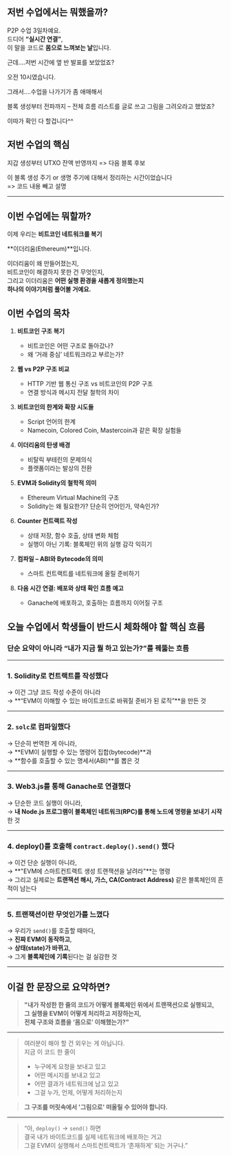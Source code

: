 ## 저번 수업에서는 뭐했을까?

P2P 수업 3일차예요.  
드디어 **“실시간 연결”**,  
이 말을 코드로 **몸으로 느껴보는 날**입니다.

근데....저번 시간에 옆 반 발표를 보았었죠?

오전 10시였습니다.

그래서....수업을 나가기가 좀 애매해서

블록 생성부터 전파까지 – 전체 흐름 리스트를 글로 쓰고 그림을 그려오라고 했었죠?

이따가 확인 다 할겁니다^^

## 저번 수업의 핵심

지갑 생성부터 UTXO 잔액 반영까지
=> 다음 블록 후보

이 블록 생성 주기 or 생명 주기에 대해서 정리하는 시간이었습니다  
=> 코드 내용 빼고 설명

---

## 이번 수업에는 뭐할까?

이제 우리는 **비트코인 네트워크를 복기**

**이더리움(Ethereum)**입니다.

이더리움이 왜 만들어졌는지,  
비트코인이 해결하지 못한 건 무엇인지,  
그리고 이더리움은 **어떤 실행 환경을 새롭게 정의했는지**  
**하나의 이야기처럼 풀어볼 거예요.**

## 이번 수업의 목차

1. **비트코인 구조 복기**

   - 비트코인은 어떤 구조로 돌아갔나?
   - 왜 ‘거래 중심’ 네트워크라고 부르는가?

2. **웹 vs P2P 구조 비교**

   - HTTP 기반 웹 통신 구조 vs 비트코인의 P2P 구조
   - 연결 방식과 메시지 전달 철학의 차이

3. **비트코인의 한계와 확장 시도들**

   - Script 언어의 한계
   - Namecoin, Colored Coin, Mastercoin과 같은 확장 실험들

4. **이더리움의 탄생 배경**

   - 비탈릭 부테린의 문제의식
   - 플랫폼이라는 발상의 전환

5. **EVM과 Solidity의 철학적 의미**

   - Ethereum Virtual Machine의 구조
   - Solidity는 왜 필요한가? 단순히 언어인가, 약속인가?

6. **Counter 컨트랙트 작성**

   - 상태 저장, 함수 호출, 상태 변화 체험
   - 실행이 아닌 기록: 블록체인 위의 실행 감각 익히기

7. **컴파일 – ABI와 Bytecode의 의미**

   - 스마트 컨트랙트를 네트워크에 올릴 준비하기

8. **다음 시간 연결: 배포와 상태 확인 흐름 예고**

   - Ganache에 배포하고, 호출하는 흐름까지 이어질 구조

## **오늘 수업에서 학생들이 반드시 체화해야 할 핵심 흐름**

### 단순 요약이 아니라 **“내가 지금 뭘 하고 있는가?”를 꿰뚫는 흐름**

---

### 1. **Solidity로 컨트랙트를 작성했다**

→ 이건 그냥 코드 작성 수준이 아니라  
→ **“EVM이 이해할 수 있는 바이트코드로 바꿔질 준비가 된 로직”**을 만든 것

---

### 2. **`solc`로 컴파일했다**

→ 단순히 번역한 게 아니라,  
→ **EVM이 실행할 수 있는 명령어 집합(bytecode)**과  
→ **함수를 호출할 수 있는 명세서(ABI)**를 뽑은 것

---

### 3. **Web3.js를 통해 Ganache로 연결했다**

→ 단순한 코드 실행이 아니라,  
→ **내 Node.js 프로그램이 블록체인 네트워크(RPC)를 통해 노드에 명령을 보내기 시작**한 것

---

### 4. **deploy()를 호출해 `contract.deploy().send()` 했다**

→ 이건 단순 실행이 아니라,  
→ **"EVM에 스마트컨트랙트 생성 트랜잭션을 날려라"**는 명령  
→ 그리고 실제로는 **트랜잭션 해시, 가스, CA(Contract Address)** 같은 블록체인의 흔적이 남는다

---

### 5. **트랜잭션이란 무엇인가를 느꼈다**

→ 우리가 `send()`를 호출할 때마다,  
→ **진짜 EVM이 동작하고**,  
→ **상태(state)가 바뀌고**,  
→ 그게 **블록체인에 기록**된다는 걸 실감한 것

---

## 이걸 한 문장으로 요약하면?

> **"내가 작성한 한 줄의 코드가 어떻게 블록체인 위에서 트랜잭션으로 실행되고,  
> 그 실행을 EVM이 어떻게 처리하고 저장하는지,  
> 전체 구조와 흐름을 ‘몸으로’ 이해했는가?"**

---

> 여러분이 해야 할 건 외우는 게 아닙니다.  
> 지금 이 코드 한 줄이
>
> - 누구에게 요청을 보내고 있고
> - 어떤 메시지를 보내고 있고
> - 어떤 결과가 네트워크에 남고 있고
> - 그걸 누가, 언제, 어떻게 처리하는지

> **그 구조를 머릿속에서 '그림으로' 떠올릴 수 있어야 합니다.**

---

> “아, `deploy()` → `send()` 하면  
> 결국 내가 바이트코드를 실제 네트워크에 배포하는 거고  
> 그걸 EVM이 실행해서 스마트컨트랙트가 ‘존재하게’ 되는 거구나.”
